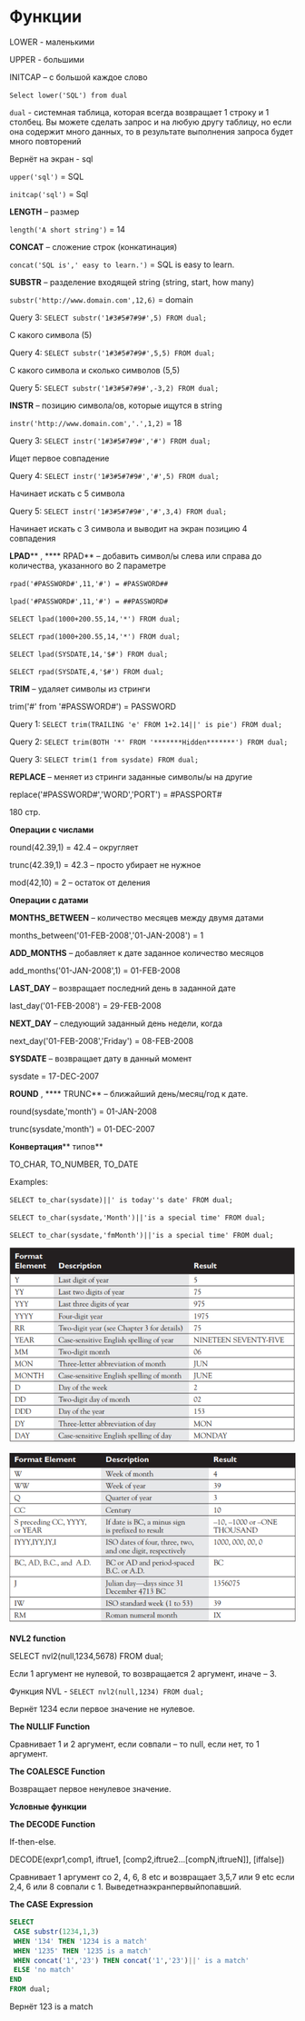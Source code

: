# Функции

LOWER - маленькими

UPPER - большими

INITCAP – с большой каждое слово

`Select lower('SQL') from dual`

`dual` - системная таблица, которая всегда возвращает 1 строку и 1 столбец. Вы можете сделать запрос и на любую другу таблицу, но если она содержит много данных, то в результате выполнения запроса будет много повторений

Вернёт на экран - sql

`upper('sql')` = SQL

`initcap('sql')` = Sql

**LENGTH** – размер

`length('A short string')` = 14

**CONCAT** – сложение строк (конкатинация)

`concat('SQL is',' easy to learn.')` = SQL is easy to learn.

**SUBSTR** – разделение входящей string (string, start, how many)

`substr('http://www.domain.com',12,6)` = domain

Query 3: `SELECT substr('1#3#5#7#9#',5) FROM dual;`

С какого символа (5)

Query 4: `SELECT substr('1#3#5#7#9#',5,5) FROM dual;`

С какого символа и сколько символов (5,5)

Query 5: `SELECT substr('1#3#5#7#9#',-3,2) FROM dual;`

**INSTR** – позицию символа/ов, которые ищутся в string

`instr('http://www.domain.com','.',1,2)` = 18

Query 3: `SELECT instr('1#3#5#7#9#','#') FROM dual;`

Ищет первое совпадение

Query 4: `SELECT instr('1#3#5#7#9#','#',5) FROM dual;`

Начинает искать с 5 символа

Query 5: `SELECT instr('1#3#5#7#9#','#',3,4) FROM dual;`

Начинает искать с 3 символа и выводит на экран позицию 4 совпадения

**LPAD**** , **** RPAD** – добавить символ/ы слева или справа до количества, указанного во 2 параметре

`rpad('#PASSWORD#',11,'#') = #PASSWORD##`

`lpad('#PASSWORD#',11,'#') = ##PASSWORD#`

`SELECT lpad(1000+200.55,14,'*') FROM dual;`

`SELECT rpad(1000+200.55,14,'*') FROM dual;`

`SELECT lpad(SYSDATE,14,'$#') FROM dual;`

`SELECT rpad(SYSDATE,4,'$#') FROM dual;`

**TRIM** – удаляет символы из стринги

trim('#' from '#PASSWORD#') = PASSWORD

Query 1: `SELECT trim(TRAILING 'e' FROM 1+2.14||' is pie') FROM dual;`

Query 2: `SELECT trim(BOTH '*' FROM '*******Hidden*******') FROM dual;`

Query 3: `SELECT trim(1 from sysdate) FROM dual;`

**REPLACE** – меняет из стринги заданные символы/ы на другие

replace('#PASSWORD#','WORD','PORT') = #PASSPORT#

180 стр.

**Операции с числами**

round(42.39,1) = 42.4 – округляет

trunc(42.39,1) = 42.3 – просто убирает не нужное

mod(42,10) = 2 – остаток от деления

**Операции с датами**

**MONTHS_BETWEEN** – количество месяцев между двумя датами

months_between('01-FEB-2008','01-JAN-2008') = 1

**ADD_MONTHS** – добавляет к дате заданное количество месяцов

add_months('01-JAN-2008',1) = 01-FEB-2008

**LAST_DAY** – возвращает последний день в заданной дате

last_day('01-FEB-2008') = 29-FEB-2008

**NEXT_DAY** – следующий заданный день недели, когда

next_day('01-FEB-2008','Friday') = 08-FEB-2008

**SYSDATE** – возвращает дату в данный момент

sysdate = 17-DEC-2007

**ROUND** , **** TRUNC** – ближайший день/месяц/год к дате.

round(sysdate,'month') = 01-JAN-2008

trunc(sysdate,'month') = 01-DEC-2007

**Конвертация**** типов**

TO_CHAR, TO_NUMBER, TO_DATE

Examples:

`SELECT to_char(sysdate)||' is today''s date' FROM dual;`

`SELECT to_char(sysdate,'Month')||'is a special time' FROM dual;`

`SELECT to_char(sysdate,'fmMonth')||'is a special time' FROM dual;`

![date1](./img/date1.png)

![date2](./img/date2.png)

**NVL2 function**

SELECT nvl2(null,1234,5678) FROM dual;

Если 1 аргумент не нулевой, то возвращается 2 аргумент, иначе – 3.

Функция NVL - `SELECT nvl2(null,1234) FROM dual;`

Вернёт 1234 если первое значение не нулевое.

**The NULLIF Function**

Сравнивает 1 и 2 аргумент, если совпали – то null, если нет, то 1 аргумент.

**The COALESCE Function**

Возвращает первое ненулевое значение.

**Условные функции**

**The DECODE Function**

If-then-else.

DECODE(expr1,comp1, iftrue1, [comp2,iftrue2...[compN,iftrueN]], [iffalse])

Сравнивает 1 аргумент со 2, 4, 6, 8 etc и возвращает 3,5,7 или 9 etc если 2,4, 6 или 8 совпали с 1. Выведетнаэкранпервыйпопавший.

**The CASE Expression**

```sql
SELECT
 CASE substr(1234,1,3)
 WHEN '134' THEN '1234 is a match'
 WHEN '1235' THEN '1235 is a match'
 WHEN concat('1','23') THEN concat('1','23')||' is a match'
 ELSE 'no match'
END
FROM dual;
```

Вернёт 123 is a match